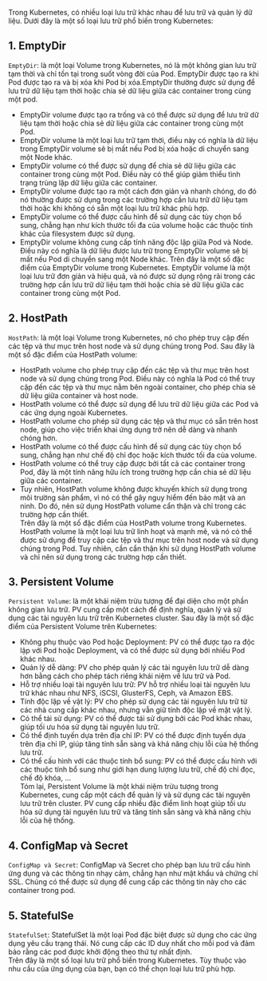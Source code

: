 Trong Kubernetes, có nhiều loại lưu trữ khác nhau để lưu trữ và quản lý dữ liệu. Dưới đây là một số loại lưu trữ phổ biến trong Kubernetes:  
## 1. EmptyDir
`EmptyDir`: là một loại Volume trong Kubernetes, nó là một không gian lưu trữ tạm thời và chỉ tồn tại trong suốt vòng đời của Pod. EmptyDir được tạo ra khi Pod được tạo ra và bị xóa khi Pod bị xóa.EmptyDir thường được sử dụng để lưu trữ dữ liệu tạm thời hoặc chia sẻ dữ liệu giữa các container trong cùng một pod.  
- EmptyDir volume được tạo ra trống và có thể được sử dụng để lưu trữ dữ liệu tạm thời hoặc chia sẻ dữ liệu giữa các container trong cùng một Pod.  
- EmptyDir volume là một loại lưu trữ tạm thời, điều này có nghĩa là dữ liệu trong EmptyDir volume sẽ bị mất nếu Pod bị xóa hoặc di chuyển sang một Node khác.  
- EmptyDir volume có thể được sử dụng để chia sẻ dữ liệu giữa các container trong cùng một Pod. Điều này có thể giúp giảm thiểu tình trạng trùng lặp dữ liệu giữa các container.  
- EmptyDir volume được tạo ra một cách đơn giản và nhanh chóng, do đó nó thường được sử dụng trong các trường hợp cần lưu trữ dữ liệu tạm thời hoặc khi không có sẵn một loại lưu trữ khác phù hợp.  
- EmptyDir volume có thể được cấu hình để sử dụng các tùy chọn bổ sung, chẳng hạn như kích thước tối đa của volume hoặc các thuộc tính khác của filesystem được sử dụng. 
- EmptyDir volume không cung cấp tính năng độc lập giữa Pod và Node. Điều này có nghĩa là dữ liệu được lưu trữ trong EmptyDir volume sẽ bị mất nếu Pod di chuyển sang một Node khác.
Trên đây là một số đặc điểm của EmptyDir volume trong Kubernetes. EmptyDir volume là một loại lưu trữ đơn giản và hiệu quả, và nó được sử dụng rộng rãi trong các trường hợp cần lưu trữ dữ liệu tạm thời hoặc chia sẻ dữ liệu giữa các container trong cùng một Pod.  

## 2. HostPath
`HostPath`: là một loại Volume trong Kubernetes, nó cho phép truy cập đến các tệp và thư mục trên host node và sử dụng chúng trong Pod. Sau đây là một số đặc điểm của HostPath volume:  
- HostPath volume cho phép truy cập đến các tệp và thư mục trên host node và sử dụng chúng trong Pod. Điều này có nghĩa là Pod có thể truy cập đến các tệp và thư mục nằm bên ngoài container, cho phép chia sẻ dữ liệu giữa container và host node.  
- HostPath volume có thể được sử dụng để lưu trữ dữ liệu giữa các Pod và các ứng dụng ngoài Kubernetes.  
- HostPath volume cho phép sử dụng các tệp và thư mục có sẵn trên host node, giúp cho việc triển khai ứng dụng trở nên dễ dàng và nhanh chóng hơn.  
- HostPath volume có thể được cấu hình để sử dụng các tùy chọn bổ sung, chẳng hạn như chế độ chỉ đọc hoặc kích thước tối đa của volume.  
- HostPath volume có thể truy cập được bởi tất cả các container trong Pod, đây là một tính năng hữu ích trong trường hợp cần chia sẻ dữ liệu giữa các container.  
- Tuy nhiên, HostPath volume không được khuyến khích sử dụng trong môi trường sản phẩm, vì nó có thể gây nguy hiểm đến bảo mật và an ninh. Do đó, nên sử dụng HostPath volume cẩn thận và chỉ trong các trường hợp cần thiết.  
Trên đây là một số đặc điểm của HostPath volume trong Kubernetes. HostPath volume là một loại lưu trữ linh hoạt và mạnh mẽ, và nó có thể được sử dụng để truy cập các tệp và thư mục trên host node và sử dụng chúng trong Pod. Tuy nhiên, cần cẩn thận khi sử dụng HostPath volume và chỉ nên sử dụng trong các trường hợp cần thiết.
## 3. Persistent Volume
`Persistent Volume`: là một khái niệm trừu tượng để đại diện cho một phần không gian lưu trữ. PV cung cấp một cách để định nghĩa, quản lý và sử dụng các tài nguyên lưu trữ trên Kubernetes cluster. Sau đây là một số đặc điểm của Persistent Volume trên Kubernetes:  
- Không phụ thuộc vào Pod hoặc Deployment: PV có thể được tạo ra độc lập với Pod hoặc Deployment, và có thể được sử dụng bởi nhiều Pod khác nhau.  
- Quản lý dễ dàng: PV cho phép quản lý các tài nguyên lưu trữ dễ dàng hơn bằng cách cho phép tách riêng khái niệm về lưu trữ và Pod.  
- Hỗ trợ nhiều loại tài nguyên lưu trữ: PV hỗ trợ nhiều loại tài nguyên lưu trữ khác nhau như NFS, iSCSI, GlusterFS, Ceph, và Amazon EBS.  
- Tính độc lập về vật lý: PV cho phép sử dụng các tài nguyên lưu trữ từ các nhà cung cấp khác nhau, nhưng vẫn giữ tính độc lập về mặt vật lý.  
- Có thể tái sử dụng: PV có thể được tái sử dụng bởi các Pod khác nhau, giúp tối ưu hóa sử dụng tài nguyên lưu trữ.  
- Có thể định tuyến dựa trên địa chỉ IP: PV có thể được định tuyến dựa trên địa chỉ IP, giúp tăng tính sẵn sàng và khả năng chịu lỗi của hệ thống lưu trữ.  
- Có thể cấu hình với các thuộc tính bổ sung: PV có thể được cấu hình với các thuộc tính bổ sung như giới hạn dung lượng lưu trữ, chế độ chỉ đọc, chế độ khóa, …  
Tóm lại, Persistent Volume là một khái niệm trừu tượng trong Kubernetes, cung cấp một cách để quản lý và sử dụng các tài nguyên lưu trữ trên cluster. PV cung cấp nhiều đặc điểm linh hoạt giúp tối ưu hóa sử dụng tài nguyên lưu trữ và tăng tính sẵn sàng và khả năng chịu lỗi của hệ thống.
## 4. ConfigMap và Secret
`ConfigMap và Secret`: ConfigMap và Secret cho phép bạn lưu trữ cấu hình ứng dụng và các thông tin nhạy cảm, chẳng hạn như mật khẩu và chứng chỉ SSL. Chúng có thể được sử dụng để cung cấp các thông tin này cho các container trong pod.  
## 5. StatefulSe
`StatefulSet`: StatefulSet là một loại Pod đặc biệt được sử dụng cho các ứng dụng yêu cầu trạng thái. Nó cung cấp các ID duy nhất cho mỗi pod và đảm bảo rằng các pod được khởi động theo thứ tự nhất định.  
Trên đây là một số loại lưu trữ phổ biến trong Kubernetes. Tùy thuộc vào nhu cầu của ứng dụng của bạn, bạn có thể chọn loại lưu trữ phù hợp.

